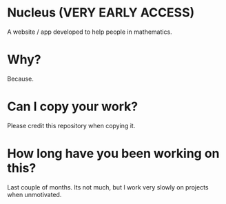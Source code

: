 # Nucleus (VERY EARLY ACCESS)
A website / app developed to help people in mathematics.

# Why?
Because.

# Can I copy your work?
Please credit this repository when copying it.

# How long have you been working on this?
Last couple of months. Its not much, but I work very slowly on projects when unmotivated.

